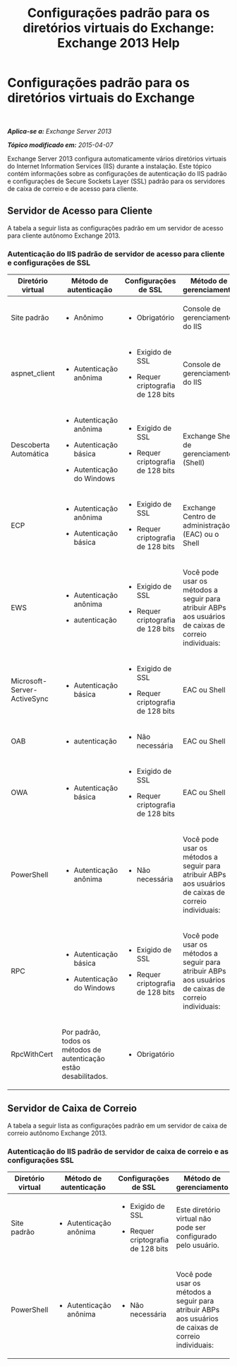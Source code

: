﻿---
title: 'Configurações padrão para os diretórios virtuais do Exchange: Exchange 2013 Help'
TOCTitle: Configurações padrão para os diretórios virtuais do Exchange
ms:assetid: d2d89ce6-4721-4737-a325-fba5ad9422e0
ms:mtpsurl: https://technet.microsoft.com/pt-br/library/Gg247612(v=EXCHG.150)
ms:contentKeyID: 52058877
ms.date: 05/22/2018
mtps_version: v=EXCHG.150
ms.translationtype: MT
---

# Configurações padrão para os diretórios virtuais do Exchange

 

_**Aplica-se a:** Exchange Server 2013_

_**Tópico modificado em:** 2015-04-07_

Exchange Server 2013 configura automaticamente vários diretórios virtuais do Internet Information Services (IIS) durante a instalação. Este tópico contém informações sobre as configurações de autenticação do IIS padrão e configurações de Secure Sockets Layer (SSL) padrão para os servidores de caixa de correio e de acesso para cliente.

## Servidor de Acesso para Cliente

A tabela a seguir lista as configurações padrão em um servidor de acesso para cliente autônomo Exchange 2013.

### Autenticação do IIS padrão de servidor de acesso para cliente e configurações de SSL

<table>
<colgroup>
<col style="width: 25%" />
<col style="width: 25%" />
<col style="width: 25%" />
<col style="width: 25%" />
</colgroup>
<thead>
<tr class="header">
<th>Diretório virtual</th>
<th>Método de autenticação</th>
<th>Configurações de SSL</th>
<th>Método de gerenciamento</th>
</tr>
</thead>
<tbody>
<tr class="odd">
<td><p>Site padrão</p></td>
<td><ul>
<li><p>Anônimo</p></li>
</ul></td>
<td><ul>
<li><p>Obrigatório</p></li>
</ul></td>
<td><p>Console de gerenciamento do IIS</p></td>
</tr>
<tr class="even">
<td><p>aspnet_client</p></td>
<td><ul>
<li><p>Autenticação anônima</p></li>
</ul></td>
<td><ul>
<li><p>Exigido de SSL</p></li>
<li><p>Requer criptografia de 128 bits</p></li>
</ul></td>
<td><p>Console de gerenciamento do IIS</p></td>
</tr>
<tr class="odd">
<td><p>Descoberta Automática</p></td>
<td><ul>
<li><p>Autenticação anônima</p></li>
<li><p>Autenticação básica</p></li>
<li><p>Autenticação do Windows</p></li>
</ul></td>
<td><ul>
<li><p>Exigido de SSL</p></li>
<li><p>Requer criptografia de 128 bits</p></li>
</ul></td>
<td><p>Exchange Shell de gerenciamento (Shell)</p></td>
</tr>
<tr class="even">
<td><p>ECP</p></td>
<td><ul>
<li><p>Autenticação anônima</p></li>
<li><p>Autenticação básica</p></li>
</ul></td>
<td><ul>
<li><p>Exigido de SSL</p></li>
<li><p>Requer criptografia de 128 bits</p></li>
</ul></td>
<td><p>Exchange Centro de administração (EAC) ou o Shell</p></td>
</tr>
<tr class="odd">
<td><p>EWS</p></td>
<td><ul>
<li><p>Autenticação anônima</p></li>
<li><p>autenticação</p></li>
</ul></td>
<td><ul>
<li><p>Exigido de SSL</p></li>
<li><p>Requer criptografia de 128 bits</p></li>
</ul></td>
<td><p>Você pode usar os métodos a seguir para atribuir ABPs aos usuários de caixas de correio individuais:</p></td>
</tr>
<tr class="even">
<td><p>Microsoft-Server-ActiveSync</p></td>
<td><ul>
<li><p>Autenticação básica</p></li>
</ul></td>
<td><ul>
<li><p>Exigido de SSL</p></li>
<li><p>Requer criptografia de 128 bits</p></li>
</ul></td>
<td><p>EAC ou Shell</p></td>
</tr>
<tr class="odd">
<td><p>OAB</p></td>
<td><ul>
<li><p>autenticação</p></li>
</ul></td>
<td><ul>
<li><p>Não necessária</p></li>
</ul></td>
<td><p>EAC ou Shell</p></td>
</tr>
<tr class="even">
<td><p>OWA</p></td>
<td><ul>
<li><p>Autenticação básica</p></li>
</ul></td>
<td><ul>
<li><p>Exigido de SSL</p></li>
<li><p>Requer criptografia de 128 bits</p></li>
</ul></td>
<td><p>EAC ou Shell</p></td>
</tr>
<tr class="odd">
<td><p>PowerShell</p></td>
<td><ul>
<li><p>Autenticação anônima</p></li>
</ul></td>
<td><ul>
<li><p>Não necessária</p></li>
</ul></td>
<td><p>Você pode usar os métodos a seguir para atribuir ABPs aos usuários de caixas de correio individuais:</p></td>
</tr>
<tr class="even">
<td><p>RPC</p></td>
<td><ul>
<li><p>Autenticação básica</p></li>
<li><p>Autenticação do Windows</p></li>
</ul></td>
<td><ul>
<li><p>Exigido de SSL</p></li>
<li><p>Requer criptografia de 128 bits</p></li>
</ul></td>
<td><p>Você pode usar os métodos a seguir para atribuir ABPs aos usuários de caixas de correio individuais:</p></td>
</tr>
<tr class="odd">
<td><p>RpcWithCert</p></td>
<td><p>Por padrão, todos os métodos de autenticação estão desabilitados.</p></td>
<td><ul>
<li><p>Obrigatório</p></li>
</ul></td>
<td><p></p></td>
</tr>
</tbody>
</table>


## Servidor de Caixa de Correio

A tabela a seguir lista as configurações padrão em um servidor de caixa de correio autônomo Exchange 2013.

### Autenticação do IIS padrão de servidor de caixa de correio e as configurações SSL

<table>
<colgroup>
<col style="width: 25%" />
<col style="width: 25%" />
<col style="width: 25%" />
<col style="width: 25%" />
</colgroup>
<thead>
<tr class="header">
<th>Diretório virtual</th>
<th>Método de autenticação</th>
<th>Configurações de SSL</th>
<th>Método de gerenciamento</th>
</tr>
</thead>
<tbody>
<tr class="odd">
<td><p>Site padrão</p></td>
<td><ul>
<li><p>Autenticação anônima</p></li>
</ul></td>
<td><ul>
<li><p>Exigido de SSL</p></li>
<li><p>Requer criptografia de 128 bits</p></li>
</ul></td>
<td><p>Este diretório virtual não pode ser configurado pelo usuário.</p></td>
</tr>
<tr class="even">
<td><p>PowerShell</p></td>
<td><ul>
<li><p>Autenticação anônima</p></li>
</ul></td>
<td><ul>
<li><p>Não necessária</p></li>
</ul></td>
<td><p>Você pode usar os métodos a seguir para atribuir ABPs aos usuários de caixas de correio individuais:</p></td>
</tr>
</tbody>
</table>


